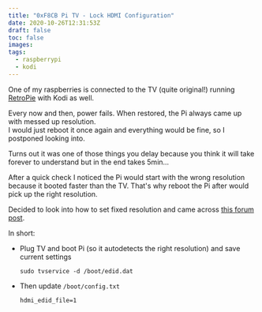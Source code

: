 ```yaml
---
title: "0xF8CB Pi TV - Lock HDMI Configuration"
date: 2020-10-26T12:31:53Z
draft: false
toc: false
images:
tags: 
  - raspberrypi
  - kodi
---
```


One of my raspberries is connected to the TV (quite original!) running [RetroPie](https://retropie.org.uk/) with Kodi as well.

Every now and then, power fails. When restored, the Pi always came up with messed up resolution.  
I would just reboot it once again and everything would be fine, so I postponed looking into.

Turns out it was one of those things you delay because you think it will take forever to understand but in the end takes 5min...

After a quick check I noticed the Pi would start with the wrong resolution because it booted faster than the TV. That's why reboot the Pi after would pick up the right resolution.

Decided to look into how to set fixed resolution and came across [this forum post](https://www.raspberrypi.org/forums/viewtopic.php?t=71756).

In short:

* Plug TV and boot Pi (so it autodetects the right resolution) and save current settings

  ```
  sudo tvservice -d /boot/edid.dat
  ```

* Then update `/boot/config.txt`

  ```
  hdmi_edid_file=1
  ```
